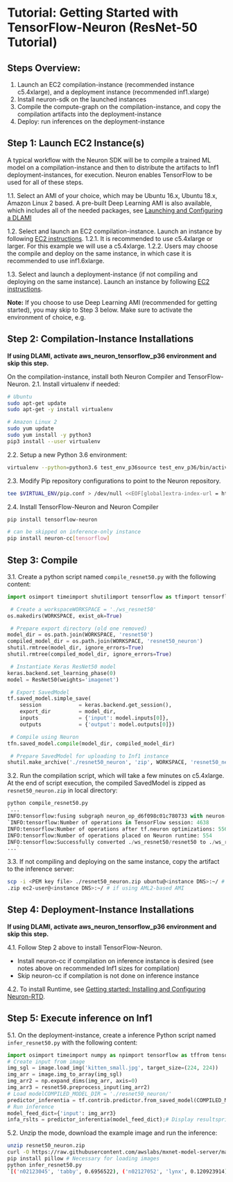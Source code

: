 # Tutorial: Getting Started with TensorFlow-Neuron (ResNet-50 Tutorial)

## Steps Overview:

1. Launch an EC2 compilation-instance (recommended instance c5.4xlarge), and a deployment instance (recommended inf1.xlarge)
2. Install neuron-sdk on the launched instances
3. Compile the compute-graph on the compilation-instance, and copy the compilation artifacts into the deployment-instance
4. Deploy: run inferences on the deployment-instance

## Step 1: Launch EC2 Instance(s)

A typical workflow with the Neuron SDK will be to compile a trained ML model on a compilation-instance and then to distribute the artifacts to Inf1 deployment-instances, for execution. Neuron enables TensorFlow to be used for all of these steps.

1.1. Select an AMI of your choice, which may be Ubuntu 16.x, Ubuntu 18.x, Amazon Linux 2 based.  A pre-built Deep Learning AMI is also available, which includes all of the needed packages, see [Launching and Configuring a DLAMI](https://docs.aws.amazon.com/dlami/latest/devguide/launch-config.html)

1.2. Select and launch an EC2 compilation-instance. Launch an instance by following [EC2 instructions](https://docs.aws.amazon.com/AWSEC2/latest/UserGuide/EC2_GetStarted.html#ec2-launch-instance).
  1.2.1. It is recommended to use c5.4xlarge or larger. For this example we will use a c5.4xlarge.
  1.2.2. Users may choose the compile and deploy on the same instance, in which case it is recommended to use inf1.6xlarge.
  
1.3. Select and launch a deployment-instance (if not compiling and deploying on the same instance). Launch an instance by following [EC2 instructions](https://docs.aws.amazon.com/AWSEC2/latest/UserGuide/EC2_GetStarted.html#ec2-launch-instance).


**Note:** If you choose to use Deep Learning AMI (recommended for getting started), you may skip to Step 3 below. Make sure to activate the environment of choice, e.g.



## Step 2: Compilation-Instance Installations

**If using DLAMI, activate aws_neuron_tensorflow_p36 environment and skip this step.**

On the compilation-instance, install both Neuron Compiler and TensorFlow-Neuron.
2.1. Install virtualenv if needed:

```bash
# Ubuntu
sudo apt-get update
sudo apt-get -y install virtualenv
```

```bash
# Amazon Linux 2
sudo yum update
sudo yum install -y python3
pip3 install --user virtualenv
```

2.2. Setup a new Python 3.6 environment:


```bash
virtualenv --python=python3.6 test_env_p36source test_env_p36/bin/activate
```

2.3. Modify Pip repository configurations to point to the Neuron repository.


```bash
tee $VIRTUAL_ENV/pip.conf > /dev/null <<EOF[global]extra-index-url = https://pip.repos.neuron.amazonaws.comEOF
```

2.4. Install TensorFlow-Neuron and Neuron Compiler


```bash
pip install tensorflow-neuron
```



```bash
# can be skipped on inference-only instance
pip install neuron-cc[tensorflow]
```

## Step 3: Compile


3.1. Create a python script named `compile_resnet50.py` with the following content:


```python
import osimport timeimport shutilimport tensorflow as tfimport tensorflow.neuron as tfnimport tensorflow.compat.v1.keras as kerasfrom tensorflow.keras.applications.resnet50 import ResNet50from tensorflow.keras.applications.resnet50 import preprocess_input

 # Create a workspaceWORKSPACE = './ws_resnet50'
os.makedirs(WORKSPACE, exist_ok=True)

 # Prepare export directory (old one removed)
model_dir = os.path.join(WORKSPACE, 'resnet50')
compiled_model_dir = os.path.join(WORKSPACE, 'resnet50_neuron')
shutil.rmtree(model_dir, ignore_errors=True)
shutil.rmtree(compiled_model_dir, ignore_errors=True)

 # Instantiate Keras ResNet50 model
keras.backend.set_learning_phase(0)
model = ResNet50(weights='imagenet')

 # Export SavedModel
tf.saved_model.simple_save(
    session            = keras.backend.get_session(),
    export_dir         = model_dir,
    inputs             = {'input': model.inputs[0]},
    outputs            = {'output': model.outputs[0]})

 # Compile using Neuron
tfn.saved_model.compile(model_dir, compiled_model_dir)    

 # Prepare SavedModel for uploading to Inf1 instance
shutil.make_archive('./resnet50_neuron', 'zip', WORKSPACE, 'resnet50_neuron')
```

3.2. Run the compilation script, which will take a few minutes on c5.4xlarge. At the end of script execution, the compiled SavedModel is zipped as `resnet50_neuron.zip` in local directory:


```python
python compile_resnet50.py
`...
INFO:tensorflow:fusing subgraph neuron_op_d6f098c01c780733 with neuron-cc
`INFO:tensorflow:Number of operations in TensorFlow session: 4638
INFO:tensorflow:Number of operations after tf.neuron optimizations: 556
INFO:tensorflow:Number of operations placed on Neuron runtime: 554
INFO:tensorflow:Successfully converted ./ws_resnet50/resnet50 to ./ws_resnet50/resnet50_neuron`
...`
```

3.3. If not compiling and deploying on the same instance, copy the artifact to the inference server:


```bash
scp -i <PEM key file> ./resnet50_neuron.zip ubuntu@<instance DNS>:~/ # if using Ubuntu-based AMIscp -i <PEM key file> ./resnet50_neuron
.zip ec2-user@<instance DNS>:~/ # if using AML2-based AMI
```

## Step 4: Deployment-Instance Installations

**If using DLAMI, activate aws_neuron_tensorflow_p36 environment and skip this step.**

4.1. Follow Step 2 above to install TensorFlow-Neuron.

* Install neuron-cc if compilation on inference instance is desired (see notes above on recommended Inf1 sizes for compilation)
* Skip neuron-cc if compilation is not done on inference instance

4.2. To install Runtime, see [Getting started: Installing and Configuring Neuron-RTD](https://github.com/aws/aws-neuron-sdk/blob/bec33c18a05f794620c59d51991ec5a9bf99a7ab/docs/neuron-runtime/nrt_start.md).


## Step 5: Execute inference on Inf1

5.1. On the deployment-instance, create a inference Python script named `infer_resnet50.py` with the following content:


```python
import osimport timeimport numpy as npimport tensorflow as tffrom tensorflow.keras.preprocessing import imagefrom tensorflow.keras.applications import resnet50
# Create input from image
img_sgl = image.load_img('kitten_small.jpg', target_size=(224, 224))
img_arr = image.img_to_array(img_sgl)
img_arr2 = np.expand_dims(img_arr, axis=0)
img_arr3 = resnet50.preprocess_input(img_arr2)
# Load modelCOMPILED_MODEL_DIR = './resnet50_neuron/'
predictor_inferentia = tf.contrib.predictor.from_saved_model(COMPILED_MODEL_DIR)
# Run inference
model_feed_dict={'input': img_arr3}
infa_rslts = predictor_inferentia(model_feed_dict);# Display resultsprint(resnet50.decode_predictions(infa_rslts["output"], top=5)[0])
```

5.2. Unzip the mode, download the example image and run the inference:


```bash
unzip resnet50_neuron.zip
curl -O https://raw.githubusercontent.com/awslabs/mxnet-model-server/master/docs/images/kitten_small.jpg
pip install pillow # Necessary for loading images
python infer_resnet50.py
`[('n02123045', 'tabby', 0.6956522), ('n02127052', 'lynx', 0.120923914), ('n02123159', 'tiger_cat', 0.08831522), ('n021240`
```

